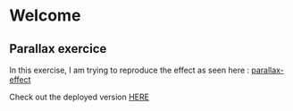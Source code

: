 # Welcome

## Parallax exercice

In this exercise, I am trying to reproduce the effect as seen here : 
[parallax-effect](https://github.com/becodeorg/LIE-Jepsen-5.34/blob/master/01-the-field/04-html-css/04-extras/parallax-effect.gif)

Check out the deployed version [HERE](#)
